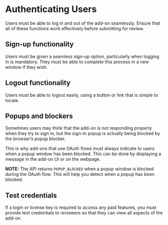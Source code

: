 # Authenticating Users

Users must be able to log in and out of the add-on seamlessly. Ensure that all of these functions work effectively before submitting for review.

## Sign-up functionality

Users must be given a seamless sign-up option, particularly when logging in is mandatory. They must be able to complete this process in a new window if they wish.

## Logout functionality

Users must be able to logout easily, using a button or link that is simple to locate.

## Popups and blockers

Sometimes users may think that the add-on is not responding properly when they try to sign in, but the sign-in popup is actually being blocked by the browser’s popup blocker.

This is why add-ons that use OAuth flows must always indicate to users when a popup window has been blocked. This can be done by displaying a message in the add-on UI or on the webpage.

**NOTE:** The API returns `POPUP_BLOCKED` when a popup window is blocked during the OAuth flow. This will help you detect when a popup has been blocked.

## Test credentials

If a login or license key is required to access any paid features, you must provide test credentials to reviewers so that they can view all aspects of the add-on.
